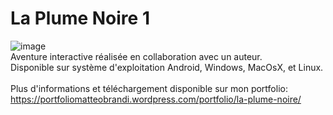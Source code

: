 # La Plume Noire 1

![image](http://image.noelshack.com/fichiers/2016/36/1473278750-screenshot1.png)
</br>
Aventure interactive réalisée en collaboration avec un auteur.</br>
Disponible sur système d'exploitation Android, Windows, MacOsX, et Linux.</br>
</br>
Plus d'informations et téléchargement disponible sur mon portfolio:
https://portfoliomatteobrandi.wordpress.com/portfolio/la-plume-noire/
